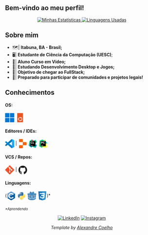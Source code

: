## Bem-vindo ao meu perfil!

<div align="center">
  
<a href="https://github.com/ythmxz">
  <img height=160 src="https://github-readme-stats.vercel.app/api?username=ythmxz&locale=pt-br&rank_icon=github&show_icons=true&custom_title=Estatísticas&theme=github_dark&hide_border=true&number_format=short&count_private=true" alt="Minhas Estatísticas"/>
</a>

<a href="https://github.com/ythmxz">
  <img height=160 src="https://github-readme-stats.vercel.app/api/top-langs/?username=ythmxz&layout=compact&langs_count=6&hide=cmake&custom_title=Linguagens&theme=github_dark&hide_border=true" alt="Linguagens Usadas"/>
</a>

</div>

## Sobre mim

- 🗺️| **Itabuna, BA - Brasil;**
- 🖥️| **Estudante de Ciência da Computação (UESC)**;
- 💾| **Aluno Curso em Vídeo;**
- 📖| **Estudando Desenvolvimento Desktop e Jogos;**
- 🎯| **Objetivo de chegar ao FullStack;**
- 📌| **Preparado para participar de comunidades e projetos legais!**

## Conhecimentos

#### OS:

<img align="center" alt="Windows 11" height="30" width="30" src="https://raw.githubusercontent.com/devicons/devicon/master/icons/windows11/windows11-original.svg"> <img align="center" alt="Ubuntu" height="30" width="30" src="https://raw.githubusercontent.com/devicons/devicon/master/icons/ubuntu/ubuntu-original.svg">

#### Editores / IDEs:

<img align="center" alt="VS Code" height="30" width="30" src="https://raw.githubusercontent.com/devicons/devicon/master/icons/vscode/vscode-original.svg"> | <img align="center" alt="Replit" height="30" width="30" src="https://raw.githubusercontent.com/devicons/devicon/master/icons/replit/replit-original.svg"> <img align="center" alt="CLion" height="30" width="30" src="https://raw.githubusercontent.com/devicons/devicon/master/icons/clion/clion-original.svg"> <img align="center" alt="PyCharm" height="30" width="30" src="https://raw.githubusercontent.com/devicons/devicon/master/icons/pycharm/pycharm-original.svg">

#### VCS / Repos:

<img align="center" alt="Git" height="30" width="30" src="https://raw.githubusercontent.com/devicons/devicon/master/icons/git/git-original.svg"> | <img align="center" alt="github" height="30" width="30" src="https://raw.githubusercontent.com/devicons/devicon/master/icons/github/github-original.svg">

#### Linguagens:

(<img align="center" alt="C" height="30" width="30" src="https://raw.githubusercontent.com/devicons/devicon/master/icons/c/c-original.svg"> <img align="center" alt="Python" height="30" width="30" src="https://raw.githubusercontent.com/devicons/devicon/master/icons/python/python-original.svg"> <img align="center" alt="GDScript" height="30" width="30" src="https://raw.githubusercontent.com/devicons/devicon/master/icons/godot/godot-original.svg"> <img align="center" alt="CSS" height="30" width="30" src="https://raw.githubusercontent.com/devicons/devicon/master/icons/css3/css3-original.svg">)*

<sub>_*Aprendendo_</sub>

<div align="center"> 

<a href="https://linkedin.com/in/ythmxz/" target="_blank"><img src="https://img.shields.io/badge/-LinkedIn-%230077B5?style=for-the-badge&logo=linkedin&logoColor=white" alt="LinkedIn"></a>
<a href="https://instagram.com/ythmxz/" target="_blank"><img src="https://img.shields.io/badge/-Instagram-%23E4405F?style=for-the-badge&logo=instagram&logoColor=white" alt="Instagram"></a>

_Template by [Alexandre Coelho](https://github.com/coelhoalexandre/)_
